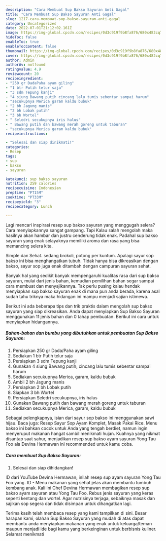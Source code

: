 ```yaml
---
description: "Cara Membuat Sup Bakso Sayuran Anti Gagal"
title: "Cara Membuat Sup Bakso Sayuran Anti Gagal"
slug: 1217-cara-membuat-sup-bakso-sayuran-anti-gagal
category: Uncategorized
date: 2022-07-01T21:12:02.161Z
image: https://img-global.cpcdn.com/recipes/0d3c919f9b8fa876/680x482cq70/sup-bakso-sayuran-foto-resep-utama.jpg
hideToc: false
enableToc: true
enableTocContent: false
thumbnail: https://img-global.cpcdn.com/recipes/0d3c919f9b8fa876/680x482cq70/sup-bakso-sayuran-foto-resep-utama.jpg
cover: https://img-global.cpcdn.com/recipes/0d3c919f9b8fa876/680x482cq70/sup-bakso-sayuran-foto-resep-utama.jpg
author: Admin
authorAv: notfound
ratingvalue: 4.9
reviewcount: 20
recipeingredient:
- "250 gr DadaPaha ayam giling"
- "1 btr Putih telur saja"
- "3 sdm Tepung kanji"
- "4 siung Bawang putih cincang lalu tumis sebentar sampai harum"
- "secukupnya Merica garam kaldu bubuk"
- "2 bh Jagung manis"
- "2 bh Lobak putih"
- "3 bh Wortel"
- " Seledri secukupnya iris halus"
- " Bawang putih dan bawang merah goreng untuk taburan"
- "secukupnya Merica garam kaldu bubuk"
recipeinstructions:

- "Selesai dan siap dinikmati!"
categories:
- Resep
tags:
- sup
- bakso
- sayuran

katakunci: sup bakso sayuran 
nutrition: 259 calories
recipecuisine: Indonesian
preptime: "PT15M"
cooktime: "PT33M"
recipeyield: "3"
recipecategory: Lunch

---
```



Lagi mencari inspirasi resep sup bakso sayuran yang menggugah selera? Cara menyiapkannya sangat gampang. Tapi Kalau salah mengolah maka hasilnya akan hambar dan justru cenderung tidak enak. Padahal sup bakso sayuran yang enak selayaknya memiliki aroma dan rasa yang bisa memancing selera kita.


Simple dan Sehat. sedang brokoli, potong per kuntum. Apalagi sayur sop bakso ini bisa menghangatkan tubuh. Tidak hanya bisa dikreasikan dengan bakso, sayur sop juga enak ditambah dengan campuran sayuran sehat.

Banyak hal yang sedikit banyak mempengaruhi kualitas rasa dari sup bakso sayuran, mulai dari jenis bahan, kemudian pemilihan bahan segar sampai cara membuat dan menyajikannya. Tak perlu pusing kalau hendak menyiapkan sup bakso sayuran enak di mana pun anda berada, karena asal sudah tahu triknya maka hidangan ini mampu menjadi sajian istimewa.


Berikut ini ada beberapa tips dan trik praktis dalam mengolah sup bakso sayuran yang siap dikreasikan. Anda dapat menyiapkan Sup Bakso Sayuran menggunakan 11 jenis bahan dan 0 tahap pembuatan. Berikut ini cara untuk menyiapkan hidangannya.

<!--inarticleads1-->

##### Bahan-bahan dan bumbu yang dibutuhkan untuk pembuatan Sup Bakso Sayuran:

1. Persiapkan 250 gr Dada/Paha ayam giling
1. Sediakan 1 btr Putih telur saja
1. Persiapkan 3 sdm Tepung kanji
1. Gunakan 4 siung Bawang putih, cincang lalu tumis sebentar sampai harum
1. Sediakan secukupnya Merica, garam, kaldu bubuk
1. Ambil 2 bh Jagung manis
1. Persiapkan 2 bh Lobak putih
1. Siapkan 3 bh Wortel
1. Persiapkan  Seledri secukupnya, iris halus
1. Gunakan  Bawang putih dan bawang merah goreng untuk taburan
1. Sediakan secukupnya Merica, garam, kaldu bubuk


Sebagai pelengkapnya, isian dari sayur sop bakso ini menggunakan sawi hijau. Baca juga: Resep Sayur Sop Ayam Komplet, Masak Pakai Rice. Menu bakso ini bahkan cocok untuk Anda yang tengah berdiet, namun ingin menyeruput makanan hangat sambil menikmati hujan. Kuahnya yang nikmat disantap saat sahur, menjadikan resep sup bakso ayam sayuran Yong Tau Foo ala Devina Hermawan ini recommended untuk kamu coba. 

<!--inarticleads2-->

##### Cara membuat Sup Bakso Sayuran:


1. Selesai dan siap dihidangkan!

ID dari YouTube Devina Hermawan, inilah resep sup ayam sayuran Yong Tau Foo yang. ID - Menu makanan yang sehat jelas akan membantu tumbuh kembang anak. Kali ini Chef Devina Hermawan membagikan resep sup bakso ayam sayuran atau Yong Tau Foo. Rebus jenis sayuran yang keras seperti kentang dan wortel. Agar nutrisinya terjaga, sebaiknya masak dan sajikan sop segera dan tidak disimpan untuk dihangatkan lagi. 

Terima kasih telah membaca resep yang kami tampilkan di sini. Besar harapan kami, olahan Sup Bakso Sayuran yang mudah di atas dapat membantu anda menyiapkan makanan yang enak untuk keluarga/teman maupun menjadi ide bagi kamu yang berkeinginan untuk berbisnis kuliner. Selamat menikmati

